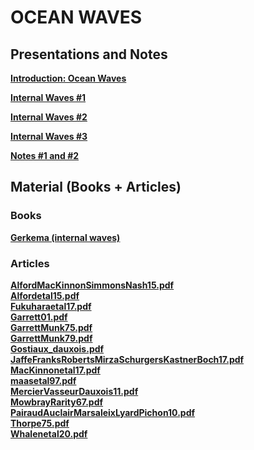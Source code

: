 

#  OCEAN WAVES

##  Presentations and Notes



**[Introduction: Ocean Waves ][c1]**  

  [c1]: Intro_Ondes_2020.pdf


**[Internal Waves #1 ][c2]**  

  [c2]: 1_Ondes_2020.pdf


**[Internal Waves #2 ][c3]**  

  [c3]: 2_Ondes_2020.pdf


**[Internal Waves #3 ][c4]**  

  [c4]: 3_Ondes_2019.pdf

<!---
**[Internal Waves #4 ][c5]**  

  [c5]: 4_Ondes_2019.pdf
  
  
 -->
 
 
**[Notes #1 and #2 ][n1]**  

  [n1]: cours1.pdf
  
<!---
  
**[Notes #2 ][n2]**  

  [n2]: cours2_notes.pdf
  
**[Notes #3 ][n3]**  

  [n3]: cours3_notes.pdf
  
##  Exercises

**[Exam 18/19][e1]**  

  [e1]: exam_18.pdf  


-->
##  Material (Books + Articles)

###  Books


**[Gerkema (internal waves)][p3]**  

  [p3]: gerkema.pdf


###  Articles

**[AlfordMacKinnonSimmonsNash15.pdf][p4]**  
**[Alfordetal15.pdf][p5]**  
**[Fukuharaetal17.pdf][p6]**  
**[Garrett01.pdf][p7]**  
**[GarrettMunk75.pdf][p8]**  
**[GarrettMunk79.pdf][p9]**  
**[Gostiaux_dauxois.pdf][p10]**  
**[JaffeFranksRobertsMirzaSchurgersKastnerBoch17.pdf][p11]**  
**[MacKinnonetal17.pdf][p12]**  
**[maasetal97.pdf][p13]**  
**[MercierVasseurDauxois11.pdf][p14]**  
**[MowbrayRarity67.pdf][p15]**  
**[PairaudAuclairMarsaleixLyardPichon10.pdf][p16]**  
**[Thorpe75.pdf][p17]**  
**[Whalenetal20.pdf][p18]**   
  
  [p4]: AlfordMacKinnonSimmonsNash15.pdf
  [p5]: Alfordetal15.pdf
  [p6]: Fukuharaetal17.pdf
  [p7]: Garrett01.pdf
  [p8]: GarrettMunk75.pdf
  [p9]: GarrettMunk79.pdf
  [p10]: Gostiaux_dauxois.pdf
  [p11]: JaffeFranksRobertsMirzaSchurgersKastnerBoch17.pdf
  [p12]: MacKinnonetal17.pdf
  [p13]: maasetal97.pdf
  [p14]: MercierVasseurDauxois11.pdf
  [p15]: MowbrayRarity67.pdf
  [p16]: PairaudAuclairMarsaleixLyardPichon10.pdf
  [p17]: Thorpe75.pdf
  [p18]: Whalenetal20.pdf
  
  
  
  